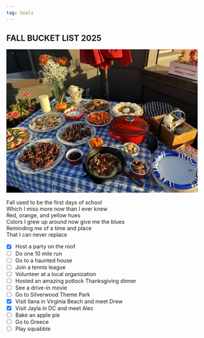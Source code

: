 ```yaml
---
tag: Goals
---
```


## FALL BUCKET LIST 2025

<img src="/pictures/fall2025.jpg"/>

Fall used to be the first days of school\
Which I miss more now than I ever knew\
Red, orange, and yellow hues\
Colors I grew up around now give me the blues\
Reminding me of a time and place\
That I can never replace 

- [x] Host a party on the roof
- [ ] Do one 10 mile run
- [ ] Go to a haunted house
- [ ] Join a tennis league
- [ ] Volunteer at a local organization
- [ ] Hosted an amazing potlock Thanksgiving dinner
- [ ] See a drive-in movie
- [ ] Go to Silverwood Theme Park
- [x] Visit Ilana in Virginia Beach and meet Drew
- [x] Visit Jayla in DC and meet Alec
- [ ] Bake an apple pie
- [ ] Go to Greece
- [ ] Play squabble
